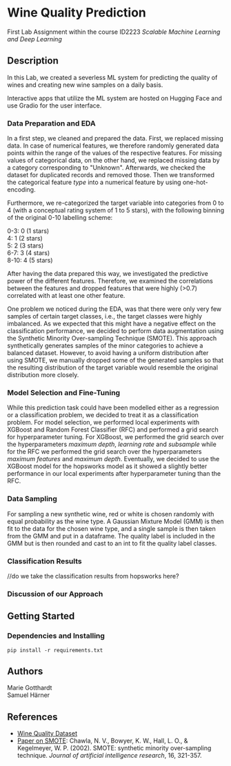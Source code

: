 # Wine Quality Prediction

First Lab Assignment within the course ID2223 *Scalable Machine Learning and Deep Learning*

## Description

In this Lab, we created a severless ML system for predicting the quality of wines and creating new wine samples
on a daily basis.

Interactive apps that utilize the ML system are hosted on Hugging Face and use Gradio for the user interface.

### Data Preparation and EDA
In a first step, we cleaned and prepared the data. First, we replaced missing data. In case of numerical features, we therefore randomly generated data points
within the range of the values of the respective features. For missing values of categorical data, 
on the other hand, we replaced missing data by a category corresponding to "Unknown". 
Afterwards, we checked the dataset for duplicated records and removed those. Then we transformed the 
categorical feature *type* into a numerical feature by using one-hot-encoding.

Furthermore, we re-categorized the target variable into categories from 0 to 4 (with a conceptual rating system of 1 to 
5 stars), with the following binning of the original 0-10 labelling scheme:

0-3: 0 (1 stars)  
4: 1  (2 stars)  
5: 2  (3 stars)  
6-7: 3  (4 stars)  
8-10: 4  (5 stars)  


After having the data prepared this way, we investigated the predictive power of the different features. 
Therefore, we examined the correlations between the features and dropped features that were
highly (>0.7) correlated with at least one other feature.

One problem we noticed during the EDA, was that there were only very few samples of certain target classes, i.e., the 
target classes were highly imbalanced. As we expected that this might have a negative effect on the classification
performance, we decided to perform data augmentation using the Synthetic Minority Over-sampling Technique (SMOTE).
This approach synthetically generates samples of the minor categories to achieve a balanced dataset. However, to avoid
having a uniform distribution after using SMOTE, we manually dropped some of the generated samples so that the resulting
distribution of the target variable would resemble the original distribution more closely. 


### Model Selection and Fine-Tuning
While this prediction task could have been modelled either as a regression or a classification problem, we decided to
treat it as a classification problem. 
For model selection, we performed local experiments with XGBoost and Random Forest Classifier (RFC) and performed a grid search
for hyperparameter tuning. For XGBoost, we performed the grid search over the hyperparameters *maximum depth*, *learning rate*
and *subsample* while for the RFC we performed the grid search over the hyperparameters *maximum features* and *maximum depth*.
Eventually, we decided to use the XGBoost model for the hopsworks model as it showed a slightly better performance in our local
experiments after hyperparameter tuning than the RFC. 


### Data Sampling
For sampling a new synthetic wine, red or white is chosen randomly with equal probability as the wine type. 
A Gaussian Mixture Model (GMM) is then fit to the data for the chosen wine type, and a single sample is then taken from 
the GMM and put in a dataframe. The quality label is included in the GMM but is then rounded and cast to an int to fit 
the quality label classes.


### Classification Results
//do we take the classification results from hopsworks here?


### Discussion of our Approach



## Getting Started

### Dependencies and Installing

```
pip install -r requirements.txt
```

## Authors

Marie Gotthardt\
Samuel Härner



## References


* [Wine Quality Dataset](https://www.kaggle.com/datasets/rajyellow46/wine-quality)
* [Paper on SMOTE](https://doi.org/10.48550/arXiv.1106.1813): 
Chawla, N. V., Bowyer, K. W., Hall, L. O., & Kegelmeyer, W. P. (2002). SMOTE: synthetic minority over-sampling technique. 
*Journal of artificial intelligence research*, 16, 321-357.
